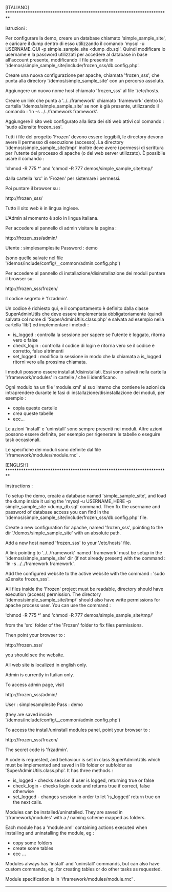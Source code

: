 [ITALIANO] *************************************************************************

Istruzioni :

Per configurare la demo, creare un database chiamato 'simple_sample_site', e caricare il dump
dentro di esso utilizzando il comando 'mysql -u USERNAME_QUI -p simple_sample_site <dump_db.sql'.
Quindi modificare lo username e la password utilizzati per accedere al database in
base all'account presente, modificando il file presente in
'/demos/simple_sample_site/include/frozen_sss/db.config.php'.

Creare una nuova configurazione per apache, chiamata 'frozen_sss', che punta alla directory
'/demos/simple_sample_site' con un percorso assoluto.

Aggiungere un nuovo nome host chiamato 'frozen_sss' al file '/etc/hosts.

Creare un link che punta a '../../framework' chiamato 'framework' dentro la cartella
'/demos/simple_sample_site' se non è già presente, utilizzando il comando :
'ln -s ../../framework framework'.

Aggiungere il sito web configurato alla lista dei siti web attivi col comando :
'sudo a2ensite frozen_sss'.

Tutti i file del progetto 'Frozen' devono essere leggibili, le directory devono avere il permesso di esecuzione (accesso).
La directory '/demos/simple_sample_site/tmp/' inoltre deve avere i permessi di scrittura
per l'utente del processo di apache (o del web server utilizzato). È possibile usare il comando :

'chmod -R 775 *' and 'chmod -R 777 demos/simple_sample_site/tmp/'

dalla cartella 'src' in 'Frozen' per sistemare i permessi.

Poi puntare il browser su :

http://frozen_sss/

Tutto il sito web è in lingua inglese.

L'Admin al momento è solo in lingua italiana.

Per accedere al pannello di admin visitare la pagina :

http://frozen_sss/admin/

Utente : simplesamplesite
Password : demo

(sono quelle salvate nel file '/demos/include/config/__common/admin.config.php')

Per accedere al pannello di installazione/disinstallazione dei moduli puntare il browser su:

http://frozen_sss/frozen/

Il codice segreto è 'frzadmin'.

Un codice è richiesto qui, e il comportamento è definito dalla classe SuperAdminUtils che deve
essere implementata obbligatoriamente (quindi salvata col nome di 'SuperAdminUtils.class.php' 
e salvata ad esempio nella cartella 'lib') ed implementare i metodi :

- is_logged : controlla la sessione per sapere se l'utente è loggato, ritorna vero o false
- check_login : controlla il codice di login e ritorna vero se il codice è corretto, falso altrimenti
- set_logged : modifica la sessione in modo che la chiamata a is_logged ritorni vero alla prossima chiamata.

I moduli possono essere installati/disinstallati. Essi sono salvati nella cartella '/framework/modules'
in cartelle <categoria>/<sottocategoria> che li identificano.

Ogni modulo ha un file 'module.xml' al suo interno che contiene le azioni da intraprendere
durante le fasi di installazione/disinstallazione dei moduli, per esempio :

- copia queste cartelle
- crea queste tabelle
- ecc...

Le azioni 'install' e 'uninstall' sono sempre presenti nei moduli. Altre azioni possono essere definite, per esempio per rigenerare le tabelle o eseguire task occasionali.

Le specifiche dei moduli sono definite dal file '/framework/modules/module.rnc' .

[ENGLISH] *************************************************************************

Instructions :

To setup the demo, create a database named 'simple_sample_site', and load the dump inside it using the 
'mysql -u USERNAME_HERE -p simple_sample_site <dump_db.sql' command.
Then fix the username and password of database access you can find in the
'/demos/simple_sample_site/include/frozen_sss/db.config.php' file. 

Create a new configuration for apache, named 'frozen_sss', pointing to the dir
'/demos/simple_sample_site' with an absolute path.

Add a new host named 'frozen_sss' to your '/etc/hosts' file.

A link pointing to '../../framework' named 'framework' must be setup in the
'/demos/simple_sample_site' dir (if not already present) with the command :
'ln -s ../../framework framework'.

Add the configured website to the active website with the command :
'sudo a2ensite frozen_sss'.

All files inside the 'Frozen' project must be readable, directory should have execution (access)
permission. The directory '/demos/simple_sample_site/tmp/' should also have write permissions
for apache process user. You can use the command :

'chmod -R 775 *' and 'chmod -R 777 demos/simple_sample_site/tmp/'

from the 'src' folder of the 'Frozen' folder to fix files permissions.

Then point your browser to :

http://frozen_sss/

you should see the website.

All web site is localized in english only.

Admin is currently in Italian only.

To access admin page, visit

http://frozen_sss/admin/

User : simplesamplesite
Pass : demo

(they are saved inside '/demos/include/config/__common/admin.config.php')


To access the install/uninstall modules panel, point your browser to :

http://frozen_sss/frozen/

The secret code is 'frzadmin'.

A code is requested, and behaviour is set in class SuperAdminUtils which must be implemented and saved in lib folder or subfolder as 'SuperAdminUtils.class.php'.
It has three methods : 

- is_logged - checks session if user is logged, returning true or false
- check_login - checks login code and returns true if correct, false otherwise 
- set_logged - changes session in order to let 'is_logged' return true on the next calls.

Modules can be installed/uninstalled. They are saved in '/framework/modules'
with a <category>/<subcategory> naming scheme mapped as folders.

Each module has a 'module.xml' containing actions executed when installing and uninstalling the module, eg :

- copy some folders
- create some tables
- ecc ...

Modules always has 'install' and 'uninstall' commands, but can also have custom commands, eg. for creating tables or do other tasks as requested.

Module specification is in '/framework/modules/module.rnc' .

**********************************************
